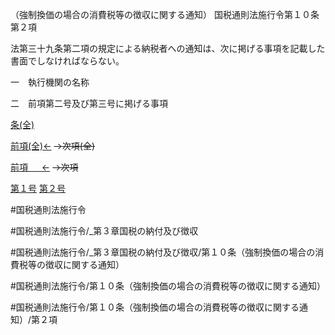 （強制換価の場合の消費税等の徴収に関する通知）
国税通則法施行令第１０条第２項

法第三十九条第二項の規定による納税者への通知は、次に掲げる事項を記載した書面でしなければならない。

一　執行機関の名称

二　前項第二号及び第三号に掲げる事項

[条(全)](国税通則法施行＿令＿第１０条_.md)

[前項(全)←](国税通則法施行＿令＿第１０条第１項_.md)  ~~→次項(全)~~

[前項 　 ←](国税通則法施行＿令＿第１０条第１項.md)  ~~→次項~~

[第１号](国税通則法施行＿令＿第１０条第２項第１号.md)  [第２号](国税通則法施行＿令＿第１０条第２項第２号.md)  

#国税通則法施行令

#国税通則法施行令/_第３章国税の納付及び徴収

#国税通則法施行令/_第３章国税の納付及び徴収/第１０条（強制換価の場合の消費税等の徴収に関する通知）

#国税通則法施行令/第１０条（強制換価の場合の消費税等の徴収に関する通知）

#国税通則法施行令/第１０条（強制換価の場合の消費税等の徴収に関する通知）/第２項

